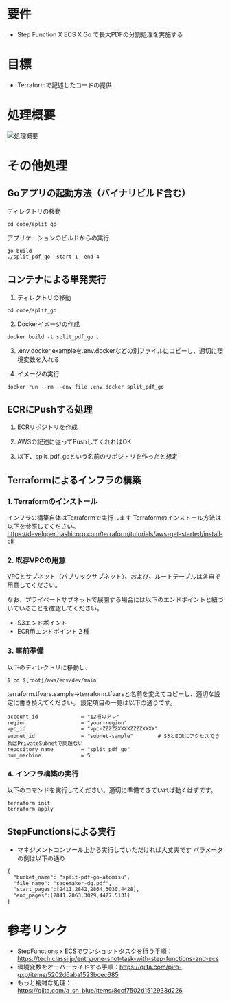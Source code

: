 # 要件
- Step Function X ECS X Go で長大PDFの分割処理を実施する

# 目標
- Terraformで記述したコードの提供

# 処理概要
![処理概要](https://i.gyazo.com/431ef139b1108823c996cfab249b65e6.png)

# その他処理
## Goアプリの起動方法（バイナリビルド含む）
ディレクトリの移動
```
cd code/split_go
```

アプリケーションのビルドからの実行
```
go build
./split_pdf_go -start 1 -end 4
```

## コンテナによる単発実行
1. ディレクトリの移動
```
cd code/split_go
```

2. Dockerイメージの作成
```
docker build -t split_pdf_go .
```

3. .env.docker.exampleを.env.dockerなどの別ファイルにコピーし、適切に環境変数を入れる

4. イメージの実行
```
docker run --rm --env-file .env.docker split_pdf_go
```
## ECRにPushする処理
1. ECRリポジトリを作成

2. AWSの記述に従ってPushしてくれればOK

3. 以下、split_pdf_goという名前のリポジトリを作ったと想定

## Terraformによるインフラの構築
### 1. Terraformのインストール
インフラの構築自体はTerraformで実行します
Terraformのインストール方法は以下を参照してください。
https://developer.hashicorp.com/terraform/tutorials/aws-get-started/install-cli

### 2. 既存VPCの用意
VPCとサブネット（パブリックサブネット）、および、ルートテーブルは各自で用意してください。

なお、プライベートサブネットで展開する場合には以下のエンドポイントと紐づいていることを確認してください。
- S3エンドポイント
- ECR用エンドポイント２種

### 3. 事前準備
以下のディレクトリに移動し、

```
$ cd ${root}/aws/env/dev/main
```

terraform.tfvars.sample→terraform.tfvarsと名前を変えてコピーし、適切な設定に書き換えてください。
設定項目の一覧は以下の通りです。

```
account_id              = "12桁のアレ"
region                  = "your-region"
vpc_id                  = "vpc-ZZZZZXXXXZZZZXXXX"
subnet_id               = "subnet-sample"        # S3とECRにアクセスできればPrivateSubnetで問題ない
repository_name         = "split_pdf_go"
num_machine             = 5
```

### 4. インフラ構築の実行
以下のコマンドを実行してください。適切に準備できていれば動くはずです。
```
terraform init
terraform apply
```

## StepFunctionsによる実行
- マネジメントコンソール上から実行していただければ大丈夫です
パラメータの例は以下の通り
```
{
  "bucket_name": "split-pdf-go-atomisu",
  "file_name": "sagemaker-dg.pdf",
  "start_pages":[2411,2842,2864,3030,4428],
  "end_pages":[2841,2863,3029,4427,5131]
}
```
# 参考リンク
- StepFunctions x ECSでワンショットタスクを行う手順：https://tech.classi.jp/entry/one-shot-task-with-step-functions-and-ecs
- 環境変数をオーバーライドする手順：https://qiita.com/piro-gxp/items/5202d6aba1523bcec685
- もっと複雑な処理：https://qiita.com/a_sh_blue/items/8ccf7502d1512933d226